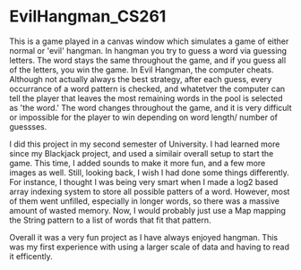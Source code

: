# EvilHangman_CS261

This is a game played in a canvas window which simulates a game of either normal or 'evil' hangman.  In hangman you try to guess a word via guessing letters.  The word stays the same throughout the game, and if you guess all of the letters, you win the game.  In Evil Hangman, the computer cheats.  Although not actually always the best strategy, after each guess, every occurrance of a word pattern is checked, and whatetver the computer can tell the player that leaves the most remaining words in the pool is selected as 'the word.'  The word changes throughout the game, and it is very difficult or impossible for the player to win depending on word length/ number of guessses.

I did this project in my second semester of University.  I had learned more since my Blackjack project, and used a similair overall setup to start the game.  This time, I added sounds to make it more fun, and a few more images as well.  Still, looking back, I wish I had done some things differently.  For instance, I thought I was being very smart when I made a log2 based array indexing system to store all possible patters of a word.  However, most of them went unfilled, especially in longer words, so there was a massive amount of wasted memory.  Now, I would probably just use a Map mapping the String pattern to a list of words that fit that pattern.  

Overall it was a very fun project as I have always enjoyed hangman.  This was my first experience with using a larger scale of data and having to read it efficently.
